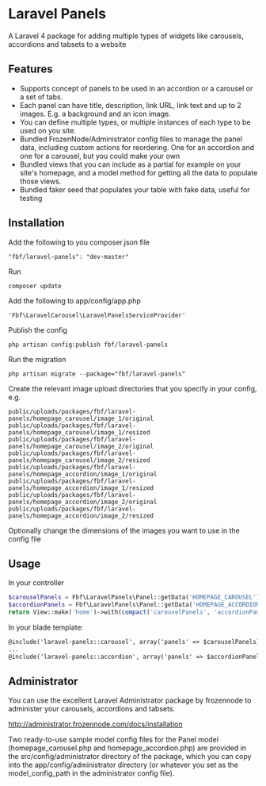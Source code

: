 Laravel Panels
==============

A Laravel 4 package for adding multiple types of widgets like carousels, accordions and tabsets to a website

## Features

* Supports concept of panels to be used in an accordion or a carousel or a set of tabs.
* Each panel can have title, description, link URL, link text and up to 2 images. E.g. a background and an icon image.
* You can define multiple types, or multiple instances of each type to be used on you site.
* Bundled FrozenNode/Administrator config files to manage the panel data, including custom actions for reordering. One
for an accordion and one for a carousel, but you could make your own
* Bundled views that you can include as a partial for example on your site's homepage, and a model method for getting
all the data to populate those views.
* Bundled faker seed that populates your table with fake data, useful for testing

## Installation

Add the following to you composer.json file

    "fbf/laravel-panels": "dev-master"

Run

    composer update

Add the following to app/config/app.php

    'Fbf\LaravelCarousel\LaravelPanelsServiceProvider'

Publish the config

    php artisan config:publish fbf/laravel-panels

Run the migration

    php artisan migrate --package="fbf/laravel-panels"

Create the relevant image upload directories that you specify in your config, e.g.

    public/uploads/packages/fbf/laravel-panels/homepage_carousel/image_1/original
    public/uploads/packages/fbf/laravel-panels/homepage_carousel/image_1/resized
    public/uploads/packages/fbf/laravel-panels/homepage_carousel/image_2/original
    public/uploads/packages/fbf/laravel-panels/homepage_carousel/image_2/resized
    public/uploads/packages/fbf/laravel-panels/homepage_accordion/image_1/original
    public/uploads/packages/fbf/laravel-panels/homepage_accordion/image_1/resized
    public/uploads/packages/fbf/laravel-panels/homepage_accordion/image_2/original
    public/uploads/packages/fbf/laravel-panels/homepage_accordion/image_2/resized

Optionally change the dimensions of the images you want to use in the config file

## Usage

In your controller

```php
$carouselPanels = Fbf\LaravelPanels\Panel::getData('HOMEPAGE_CAROUSEL');
$accordionPanels = Fbf\LaravelPanels\Panel::getData('HOMEPAGE_ACCORDION');
return View::make('home')->with(compact('carouselPanels', 'accordionPanels'));
```

In your blade template:

```html
@include('laravel-panels::carousel', array('panels' => $carouselPanels))
...
@include('laravel-panels::accordion', array('panels' => $accordionPanels))
```

## Administrator

You can use the excellent Laravel Administrator package by frozennode to administer your carousels, accordions and tabsets.

http://administrator.frozennode.com/docs/installation

Two ready-to-use sample model config files for the Panel model (homepage_carousel.php and homepage_accordion.php) are provided in the src/config/administrator directory of the package, which you can copy into the app/config/administrator directory (or whatever you set as the model_config_path in the administrator config file).